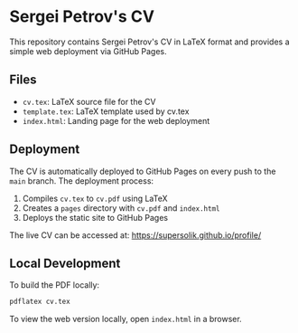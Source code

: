 # Sergei Petrov's CV

This repository contains Sergei Petrov's CV in LaTeX format and provides a simple web deployment via GitHub Pages.

## Files

- `cv.tex`: LaTeX source file for the CV
- `template.tex`: LaTeX template used by cv.tex
- `index.html`: Landing page for the web deployment

## Deployment

The CV is automatically deployed to GitHub Pages on every push to the `main` branch. The deployment process:

1. Compiles `cv.tex` to `cv.pdf` using LaTeX
2. Creates a `pages` directory with `cv.pdf` and `index.html`
3. Deploys the static site to GitHub Pages

The live CV can be accessed at: https://supersolik.github.io/profile/

## Local Development

To build the PDF locally:

```bash
pdflatex cv.tex
```

To view the web version locally, open `index.html` in a browser.
